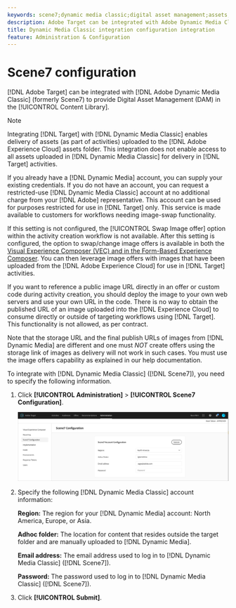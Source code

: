 ```yaml
---
keywords: scene7;dynamic media classic;digital asset management;assets;dam;content library;swap image
description: Adobe Target can be integrated with Adobe Dynamic Media Classic (formerly Scene7) to provide Digital Asset Management (DAM) in the Content Library.
title: Dynamic Media Classic integration configuration integration
feature: Administration & Configuration 
---
```


# Scene7 configuration

[!DNL Adobe Target] can be integrated with [!DNL Adobe Dynamic Media Classic] (formerly Scene7) to provide Digital Asset Management (DAM) in the [!UICONTROL Content Library].

>[!NOTE]
>
>Integrating [!DNL Target] with [!DNL Dynamic Media Classic] enables delivery of assets (as part of activities) uploaded to the [!DNL Adobe Experience Cloud] assets folder. This integration does not enable access to all assets uploaded in [!DNL Dynamic Media Classic] for delivery in [!DNL Target] activities.

If you already have a [!DNL Dynamic Media] account, you can supply your existing credentials. If you do not have an account, you can request a restricted-use [!DNL Dynamic Media Classic] account at no additional charge from your [!DNL Adobe] representative. This account can be used for purposes restricted for use in [!DNL Target] only. This service is made available to customers for workflows needing image-swap functionality.

<!-- 
>[!NOTE]
>
>A restricted-use, free [!DNL Dynamic Media Classic] account for [!DNL Adobe Target] is no longer supported for new customers or new users. Existing sign-in credentials work as usual. 
-->

If this setting is not configured, the [!UICONTROL Swap Image offer] option within the activity creation workflow is not available. After this setting is configured, the option to swap/change image offers is available in both the [Visual Experience Composer (VEC) and in the Form-Based Experience Composer](/help/c-experiences/experiences.md#concept_A2E10F6AFB3D4AEAB6951EE14688848D). You can then leverage image offers with images that have been uploaded from the [!DNL Adobe Experience Cloud] for use in [!DNL Target] activities.

If you want to reference a public image URL directly in an offer or custom code during activity creation, you should deploy the image to your own web servers and use your own URL in the code. There is no way to obtain the published URL of an image uploaded into the [!DNL Experience Cloud] to consume directly or outside of targeting workflows using [!DNL Target]. This functionality is not allowed, as per contract.

Note that the storage URL and the final publish URLs of images from [!DNL Dynamic Media] are different and one must *NOT* create offers using the storage link of images as delivery will not work in such cases. You must use the image offers capability as explained in our help documentation.

To integrate with [!DNL Dynamic Media Classic] ([!DNL Scene7]), you need to specify the following information. 

1. Click **[!UICONTROL Administration]** > **[!UICONTROL Scene7 Configuration]**.

   ![Scene7 page](/help/administrating-target/assets/scene7.png)

1. Specify the following [!DNL Dynamic Media Classic] account information:

   **Region:** The region for your [!DNL Dynamic Media] account: North America, Europe, or Asia.

   **Adhoc folder:** The location for content that resides outside the target folder and are manually uploaded to [!DNL Dynamic Media].

   **Email address:** The email address used to log in to [!DNL Dynamic Media Classic] ([!DNL Scene7]).

   **Password:** The password used to log in to [!DNL Dynamic Media Classic] ([!DNL Scene7]).

1. Click **[!UICONTROL Submit]**.
